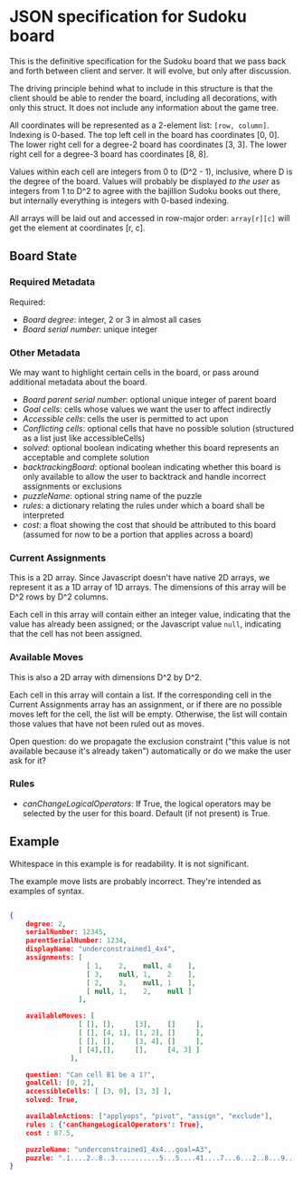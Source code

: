 # JSON specification for Sudoku board

This is the definitive specification for the Sudoku board that we pass back and forth between client and server.  It will evolve, but only after discussion.

The driving principle behind what to include in this structure is that the client should be able to render the board, including all decorations, with only this struct.  It does not include any information about the game tree.

All coordinates will be represented as a 2-element list: `[row, column]`.  Indexing is 0-based.  The top left cell in the board has coordinates [0, 0].  The lower right cell for a degree-2 board has coordinates [3, 3].  The lower right cell for a degree-3 board has coordinates [8, 8].

Values within each cell are integers from 0 to (D^2 - 1), inclusive, where D is the degree of the board.  Values will probably be displayed *to the user* as integers from 1 to D^2 to agree with the bajillion Sudoku books out there,
but internally everything is integers with 0-based indexing.

All arrays will be laid out and accessed in row-major order: `array[r][c]` will get the element at coordinates [r, c].

## Board State

### Required Metadata

Required:
- *Board degree*: integer, 2 or 3 in almost all cases
- *Board serial number*: unique integer

### Other Metadata

We may want to highlight certain cells in the board, or pass around additional metadata about the board.

- *Board parent serial number*: optional unique integer of parent board
- *Goal cells*: cells whose values we want the user to affect indirectly
- *Accessible cells*: cells the user is permitted to act upon
- *Conflicting cells*: optional cells that have no possible solution (structured as a list just like accessibleCells)
- *solved*: optional boolean indicating whether this board represents an acceptable and complete solution
- *backtrackingBoard*: optional boolean indicating whether this board is only available to allow the user to backtrack and handle incorrect assignments or exclusions
- *puzzleName*: optional string name of the puzzle
- *rules*: a dictionary relating the rules under which a board shall be interpreted
- *cost*: a float showing the cost that should be attributed to this board (assumed for now to be a portion that applies across a board)

### Current Assignments

This is a 2D array.  Since Javascript doesn't have native 2D arrays, we represent it as a 1D array of 1D arrays.  The dimensions of this array will be D^2 rows by D^2 columns.

Each cell in this array will contain either an integer value, indicating that the value has already been assigned; or the Javascript value `null`, indicating that the cell has not been assigned.

### Available Moves

This is also a 2D array with dimensions D^2 by D^2.

Each cell in this array will contain a list.  If the corresponding cell in the Current Assignments array has an assignment, or if there are no possible moves left for the cell, the list will be empty.  Otherwise, the list will contain those values that have not been ruled out as moves.

Open question: do we propagate the exclusion constraint ("this value is not available because it's already taken") automatically or do we make the user ask for it?

### Rules

- *canChangeLogicalOperators*: If True, the logical operators may be selected by the user for this board.  Default (if not present) is True.

## Example

Whitespace in this example is for readability.  It is not significant.

The example move lists are probably incorrect.  They're intended as examples of syntax.

```json

{
    degree: 2,
    serialNumber: 12345,
    parentSerialNumber: 1234,
    displayName: "underconstrained1_4x4",
    assignments: [
                   [ 1,    2,    null, 4    ],
                   [ 3,    null, 1,    2    ],
                   [ 2,    3,    null, 1    ],
                   [ null, 1,    2,    null ]
                 ],

    availableMoves: [
                 [ [], [],     [3],    []     ],
                 [ [], [4, 1], [1, 2], []     ],
                 [ [], [],     [3, 4], []     ],
                 [ [4],[],     [],     [4, 3] ]
               ],

    question: "Can cell B1 be a 1?",
    goalCell: [0, 2],
    accessibleCells: [ [3, 0], [3, 3] ],
    solved: True,

    availableActions: ["applyops", "pivot", "assign", "exclude"],
    rules : {'canChangeLogicalOperators': True},
    cost : 87.5,

    puzzleName: "underconstrained1_4x4...goal=A3",
    puzzle: ".1....2..8..3...........5...5....41....7...6...2..8...9......73....5........4...."
}
```
